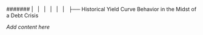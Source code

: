 ####### |   |   |   |   |   |   ├── Historical Yield Curve Behavior in the Midst of a Debt Crisis

*Add content here*